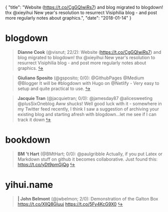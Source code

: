 {
  "title": "Website (https://t.co/CgGQIwiRs7) and blog migrated to blogdown! thx @xieyihui New year's resolution to resurrect Visiphilia blog - and post more regularly notes about graphics.",
  "date": "2018-01-14"
}

# blogdown

> **Dianne Cook** (@visnut; 22/2): Website (https://t.co/CgGQIwiRs7) and blog migrated to blogdown! thx @xieyihui New year's resolution to resurrect Visiphilia blog - and post more regularly notes about graphics.  [&#8618;](https://twitter.com/xieyihui/status/952264104390967296)

<!-- -->


> **Giuliano Sposito** (@gsposito; 0/0): @GithubPages @Medium @Blogger It will be #blogdown with Hugo on @Netlify - Very easy to setup and quite practical to use.  [&#8618;](https://twitter.com/xieyihui/status/952302983886331904)

<!-- -->


> **Jacquie Tran** (@jacquietran; 0/0): @jamesday87 @alicesweeting @plusSixOneblog Aww shucks! Well good luck with it - somewhere in my Twitter feed recently, I think I saw a suggestion of archiving your existing blog and starting afresh with blogdown...let me see if I can track it down  [&#8618;](https://twitter.com/xieyihui/status/952069608747384835)

<!-- -->


# bookdown

> **BM 't Hart** (@BMtHart; 0/0): @paulgribble Actually, if you put Latex or Markdown stuff on github it becomes collaborative. Just found this: https://t.co/yDt9pmGjQg  [&#8618;](https://twitter.com/xieyihui/status/952001664462016513)

<!-- -->


# yihui.name

> **| John Belmont** (@jwbelmon; 2/0): Demonstration of the Galton Box https://t.co/XllQ8GIuuj https://t.co/5Fy4KcG9X0  [&#8618;](https://twitter.com/xieyihui/status/952019548827455489)

<!-- -->


